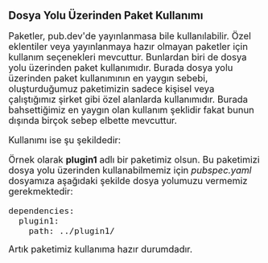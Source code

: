 ## Dosya Yolu Üzerinden Paket Kullanımı

<font size="4">Paketler, pub.dev'de yayınlanmasa bile kullanılabilir. Özel eklentiler veya yayınlanmaya hazır olmayan paketler için kullanım seçenekleri mevcuttur. Bunlardan biri de dosya yolu üzerinden paket kullanımıdır. Burada dosya yolu üzerinden paket kullanımının en yaygın sebebi, oluşturduğumuz paketimizin sadece kişisel veya çalıştığımız şirket gibi özel alanlarda kullanımıdır. Burada bahsettiğimiz en yaygın olan kullanım şeklidir fakat bunun dışında birçok sebep elbette mevcuttur.

Kullanımı ise şu şekildedir: 

Örnek olarak **plugin1** adlı bir paketimiz olsun. Bu paketimizi dosya yolu üzerinden kullanabilmemiz için *pubspec.yaml* dosyamıza aşağıdaki şekilde dosya yolumuzu vermemiz gerekmektedir:

```
dependencies:
  plugin1:
    path: ../plugin1/
```

Artık paketimiz kullanıma hazır durumdadır.</font>